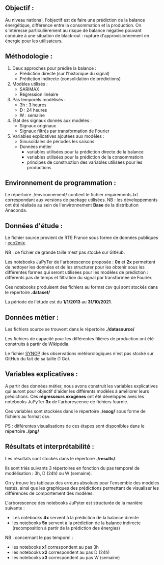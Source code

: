 ## Objectif :

Au niveau national, l'objectif est de faire une prédiction de la balance énergétique, différence entre la consommation et la production. On s'intéresse particulièrement au risque de balance négative pouvant conduire à une situation de black-out : rupture d'approvisionnement en énergie pour les utilisateurs.

## Méthodologie :

1. Deux approches pour prédire la balance :
   - Prédiction directe (sur l'historique du signal)
   - Prédiction indirecte (consolidation de prédictions)
2. Modèles utilisés :
   - SARIMAX
   - Régression linéaire
3. Pas temporels modélisés :
   - 3h : 3 heures
   - D : 24 heures
   - W : semaine
4. Etat des signaux donnés aux modèles :
   - Signaux originaux
   - Signaux filtrés par transformation de Fourier
5. Variables explicatives ajoutées aux modèles :
   - Sinusoïdales de périodes les saisons
   - Données métier
     - variables utilisées pour la prédiction directe de la balance
     - variables utilisées pour la prédiction de la consommatioin
     - principes de construction des variables utilisées pour les productions 

## Environnement de programmation :

Le répertoire ./environnement/ contient le fichier requirements.txt correspondant aux versions de package utilisées.
NB : les développements ont été réalisés au sein de l'environnement **Base** de la distribution Anaconda.

## Données d'étude :

Le fichier source provient de RTE France sous forme de données publiques : [eco2mix](https://opendata.reseaux-energies.fr/explore/dataset/eco2mix-regional-cons-def/information/?disjunctive.libelle_region&disjunctive.nature&sort=-date_heure).

NB : ce fichier de grande taille n'est pas stocké sur GitHub.

Les notebooks JuPyTer de l'arborescence proposée : **0x** et **2x** permettent de nettoyer les données et de les structurer pour les obtenir sous les différentes formes qui seront utilisées pour les modèles de prédiction : différents pas de temps et filtration du signal par transformée de Fourier.

Ces notebooks produisent des fichiers au format csv qui sont stockés dans le répertoire **.dataset/**

La période de l'étude est du **1/1/2013** au **31/10/2021**.

## Données métier :

Les fichiers source se trouvent dans le répertoire **./datasource/**

Les fichiers de capacité pour les différentes filières de production ont été construits à partir de Wikipédia.

Le fichier [SYNOP](https://public.opendatasoft.com/explore/dataset/donnees-synop-essentielles-omm/table/?flg=fr&sort=date) des observations météorologiques n'est pas stocké sur GitHub du fait de sa taille (1 Go).

## Variables explicatives :

A partir des données métier, nous avons construit les variables explicatives qui auront pour objectif d'aider les différents modèles à améliorer leurs prédictions. Ces **régresseurs exogènes** ont été développés avec les notebooks JuPyTer **3x** de l'arborescence de fichiers fournie.

Ces variables sont stockées dans le répertoire **./exog/** sous forme de fichiers au format csv.

PS : différentes visualisations de ces étapes sont disponibles dans le répertoire **./png/**

## Résultats et interprétabilité :

Les résultats sont stockés dans le répertoire **./results/**.

Ils sont triés suivants 3 répertoires en fonction du pas temporel de modélisation : 3h, D (24h) ou W (semaine).

On y trouve les tableaux des erreurs absolues pour l'ensemble des modèles testés, ainsi que les graphiques des prédictions permettant de visualiser les différences de comportement des modèles.

L'arborescence des notebooks JuPyter est structurée de la manière suivante :
* Les notebooks **4x** servent à la prédiction de la balance directe
* les notebooks **5x** servent à la prédiction de la balance indirecte (recomposition à partir de la prédiction des énergies)

NB : concernant le pas temporel :
* les notebooks **x1** correspondent au pas 3h
* les notebooks **x2** correspondent au pas D (24h)
* les notebooks **x3** correspondent au pas W (semaine)
